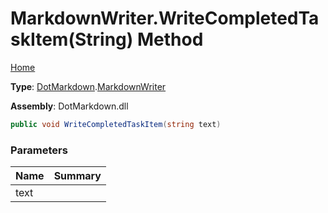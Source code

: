 # MarkdownWriter\.WriteCompletedTaskItem\(String\) Method

[Home](../../../README.md)

**Type**: [DotMarkdown](../../README.md)\.[MarkdownWriter](../README.md)

**Assembly**: DotMarkdown\.dll

```csharp
public void WriteCompletedTaskItem(string text)
```

### Parameters

| Name | Summary |
| ---- | ------- |
| text | |

